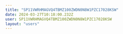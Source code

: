 ```yaml
---
title: "SP11VWRHMAGVQ4TBMZ100ZWDN0N8W1PZC17028KSW"
date: 2024-03-27T10:18:00.232Z
user: SP11VWRHMAGVQ4TBMZ100ZWDN0N8W1PZC17028KSW
layout: "users"
---
```

    